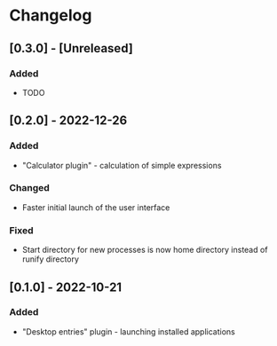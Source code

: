 # Changelog

## [0.3.0] - [Unreleased]

### Added

- TODO

## [0.2.0] - 2022-12-26

### Added

- "Calculator plugin" - calculation of simple expressions

### Changed

- Faster initial launch of the user interface

### Fixed

- Start directory for new processes is now home directory instead of runify directory

## [0.1.0] - 2022-10-21

### Added

- "Desktop entries" plugin - launching installed applications
